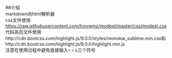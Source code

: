 ##介绍  
markdown向html解析器  
css文件使用 https://raw.githubusercontent.com/troywmz/modest/master/css/modest.css  
代码高亮文件使用http://cdn.bootcss.com/highlight.js/9.0.0/styles/monokai_sublime.min.css和http://cdn.bootcss.com/highlight.js/9.0.0/highlight.min.js  
注意在使用过程中避免直接输入`<` `>` `&`三个符号
